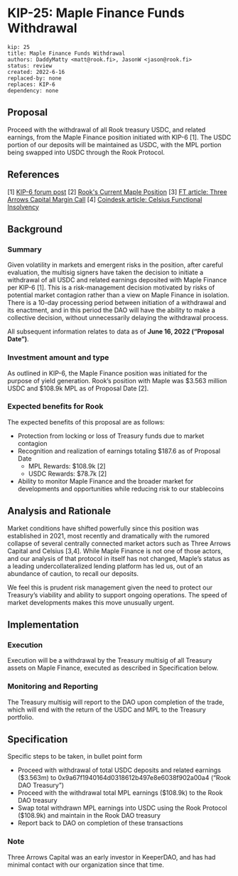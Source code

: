 # KIP-25: Maple Finance Funds Withdrawal
```
kip: 25
title: Maple Finance Funds Withdrawal
authors: DaddyMatty <matt@rook.fi>, JasonW <jason@rook.fi>
status: review
created: 2022-6-16
replaced-by: none
replaces: KIP-6
dependency: none
```

## Proposal

Proceed with the withdrawal of all Rook treasury USDC, and related earnings, from the Maple Finance position initiated with KIP-6 [1]. The USDC portion of our deposits will be maintained as USDC, with the MPL portion being swapped into USDC through the Rook Protocol.

## References

[1] [KIP-6 forum post](https://forum.rook.fi/t/kip-6-yield-generation-on-maple-finance/157/13) 
[2] [Rook's Current Maple Position](https://dune.com/0x_stubbs/Rook-Ecosystem) 
[3] [FT article: Three Arrows Capital Margin Call](https://www.ft.com/content/126d8b02-f06a-4fd9-a57b-9f4ceab3de71) 
[4] [Coindesk article: Celsius Functional Insolvency ](https://www.coindesk.com/business/2022/06/16/how-crypto-lender-celsius-overheated/)

## Background

### Summary

Given volatility in markets and emergent risks in the position, after careful evaluation, the multisig signers have taken the decision to initiate a withdrawal of all USDC and related earnings deposited with Maple Finance per KIP-6 [1]. This is a risk-management decision motivated by risks of potential market contagion rather than a view on Maple Finance in isolation. There is a 10-day processing period between initiation of a withdrawal and its enactment, and in this period the DAO will have the ability to make a collective decision, without unnecessarily delaying the withdrawal process.

All subsequent information relates to data as of **June 16, 2022 (“Proposal Date”)**.

### Investment amount and type

As outlined in KIP-6, the Maple Finance position was initiated for the purpose of yield generation. Rook’s position with Maple was $3.563 million USDC and $108.9k MPL as of Proposal Date [2].

### Expected benefits for Rook

The expected benefits of this proposal are as follows:

* Protection from locking or loss of Treasury funds due to market contagion
* Recognition and realization of earnings totaling $187.6 as of Proposal Date
  * MPL Rewards: $108.9k [2]
  * USDC Rewards: $78.7k [2]
* Ability to monitor Maple Finance and the broader market for developments and opportunities while reducing risk to our stablecoins

## Analysis and Rationale

Market conditions have shifted powerfully since this position was established in 2021, most recently and dramatically with the rumored collapse of several centrally connected market actors such as Three Arrows Capital and Celsius [3,4]. While Maple Finance is not one of those actors, and our analysis of that protocol in itself has not changed, Maple’s status as a leading undercollateralized lending platform has led us, out of an abundance of caution, to recall our deposits.

We feel this is prudent risk management given the need to protect our Treasury’s viability and ability to support ongoing operations. The speed of market developments makes this move unusually urgent.

## Implementation

### Execution

Execution will be a withdrawal by the Treasury multisig of all Treasury assets on Maple Finance, executed as described in Specification below.

### Monitoring and Reporting

The Treasury multisig will report to the DAO upon completion of the trade, which will end with the return of the USDC and MPL to the Treasury portfolio.

## Specification

Specific steps to be taken, in bullet point form

* Proceed with withdrawal of total USDC deposits and related earnings ($3.563m) to 0x9a67f1940164d0318612b497e8e6038f902a00a4 (“Rook DAO Treasury”)
* Proceed with the withdrawal total MPL earnings ($108.9k) to the Rook DAO treasury
* Swap total withdrawn MPL earnings into USDC using the Rook Protocol ($108.9k) and maintain in the Rook DAO treasury
* Report back to DAO on completion of these transactions

### Note

Three Arrows Capital was an early investor in KeeperDAO, and has had minimal contact with our organization since that time.
